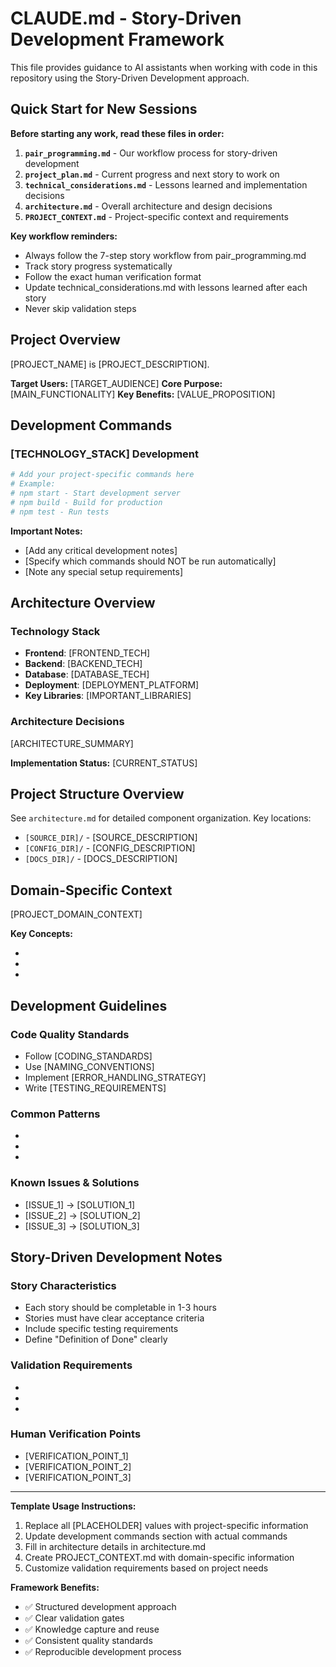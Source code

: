 # CLAUDE.md - Story-Driven Development Framework

This file provides guidance to AI assistants when working with code in this repository using the Story-Driven Development approach.

## Quick Start for New Sessions

**Before starting any work, read these files in order:**

1. **`pair_programming.md`** - Our workflow process for story-driven development
2. **`project_plan.md`** - Current progress and next story to work on  
3. **`technical_considerations.md`** - Lessons learned and implementation decisions
4. **`architecture.md`** - Overall architecture and design decisions
5. **`PROJECT_CONTEXT.md`** - Project-specific context and requirements

**Key workflow reminders:**
- Always follow the 7-step story workflow from pair_programming.md
- Track story progress systematically
- Follow the exact human verification format
- Update technical_considerations.md with lessons learned after each story
- Never skip validation steps

## Project Overview

[PROJECT_NAME] is [PROJECT_DESCRIPTION]. 

**Target Users:** [TARGET_AUDIENCE]
**Core Purpose:** [MAIN_FUNCTIONALITY]
**Key Benefits:** [VALUE_PROPOSITION]

## Development Commands

### [TECHNOLOGY_STACK] Development
```bash
# Add your project-specific commands here
# Example:
# npm start - Start development server
# npm build - Build for production
# npm test - Run tests
```

**Important Notes:**
- [Add any critical development notes]
- [Specify which commands should NOT be run automatically]
- [Note any special setup requirements]

## Architecture Overview

### Technology Stack
- **Frontend**: [FRONTEND_TECH]
- **Backend**: [BACKEND_TECH]
- **Database**: [DATABASE_TECH]
- **Deployment**: [DEPLOYMENT_PLATFORM]
- **Key Libraries**: [IMPORTANT_LIBRARIES]

### Architecture Decisions
[ARCHITECTURE_SUMMARY]

**Implementation Status:** [CURRENT_STATUS]

## Project Structure Overview

See `architecture.md` for detailed component organization. Key locations:
- `[SOURCE_DIR]/` - [SOURCE_DESCRIPTION]
- `[CONFIG_DIR]/` - [CONFIG_DESCRIPTION]
- `[DOCS_DIR]/` - [DOCS_DESCRIPTION]

## Domain-Specific Context

[PROJECT_DOMAIN_CONTEXT]

**Key Concepts:**
- [CONCEPT_1]: [DESCRIPTION]
- [CONCEPT_2]: [DESCRIPTION]
- [CONCEPT_3]: [DESCRIPTION]

## Development Guidelines

### Code Quality Standards
- Follow [CODING_STANDARDS]
- Use [NAMING_CONVENTIONS]
- Implement [ERROR_HANDLING_STRATEGY]
- Write [TESTING_REQUIREMENTS]

### Common Patterns
- [PATTERN_1]: [USAGE]
- [PATTERN_2]: [USAGE]
- [PATTERN_3]: [USAGE]

### Known Issues & Solutions
- [ISSUE_1] → [SOLUTION_1]
- [ISSUE_2] → [SOLUTION_2]
- [ISSUE_3] → [SOLUTION_3]

## Story-Driven Development Notes

### Story Characteristics
- Each story should be completable in 1-3 hours
- Stories must have clear acceptance criteria
- Include specific testing requirements
- Define "Definition of Done" clearly

### Validation Requirements
- [VALIDATION_TYPE_1]: [REQUIREMENTS]
- [VALIDATION_TYPE_2]: [REQUIREMENTS]
- [VALIDATION_TYPE_3]: [REQUIREMENTS]

### Human Verification Points
- [VERIFICATION_POINT_1]
- [VERIFICATION_POINT_2]
- [VERIFICATION_POINT_3]

---

**Template Usage Instructions:**
1. Replace all [PLACEHOLDER] values with project-specific information
2. Update development commands section with actual commands
3. Fill in architecture details in architecture.md
4. Create PROJECT_CONTEXT.md with domain-specific information
5. Customize validation requirements based on project needs

**Framework Benefits:**
- ✅ Structured development approach
- ✅ Clear validation gates
- ✅ Knowledge capture and reuse
- ✅ Consistent quality standards
- ✅ Reproducible development process
